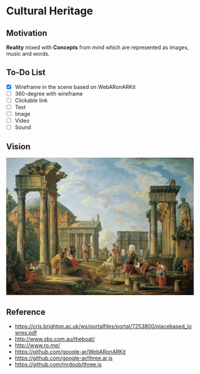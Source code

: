 # Cultural Heritage

## Motivation

**Reality** mixed with **Concepts** from mind which are represented as images, music and words.

## To-Do List

- [x] Wireframe in the scene based on WebARonARKit
- [ ] 360-degree with wireframe
- [ ] Clickable link
- [ ] Text 
- [ ] Image
- [ ] Video
- [ ] Sound

##  Vision

<p float="left">
	<img src="./pix/Giovanni_Paolo_Pannini.jpg" width="800" />
</p>

## Reference
* https://cris.brighton.ac.uk/ws/portalfiles/portal/7253800/placebased_lowres.pdf
* http://www.sbs.com.au/theboat/
* http://www.ro.me/
* https://github.com/google-ar/WebARonARKit
* https://github.com/google-ar/three.ar.js
* https://github.com/mrdoob/three.js